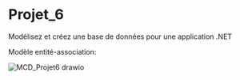 # Projet_6

Modélisez et créez une base de données pour une application .NET

Modèle entité-association:

![MCD_Projet6 drawio](https://github.com/user-attachments/assets/081f21bf-b809-4a3e-afc3-7b843244a669)
